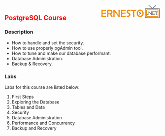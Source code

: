 <img align="right" src="./images/logo.png">


<h2><span style="color:red;">PostgreSQL Course</span></h2>

### Description

- How to handle and set the security.
- How to use properly pgAdmin tool.
- How to tune and make our database performant.
- Database Administration.
- Backup & Recovery.

### Labs

Labs for this course are listed below:

1. First Steps
2. Exploring the Database
3. Tables and Data
4. Security
5. Database Administration
6. Performance and Concurrency
7. Backup and Recovery